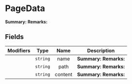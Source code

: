# PageData

**Summary:** 
**Remarks:** 

## Fields

|Modifiers            |Type          | Name         | Description
|---------------------|--------------|:------------:|------------
|  | `string` | name | **Summary:**  **Remarks:** 
|  | `string` | path | **Summary:**  **Remarks:** 
|  | `string` | content | **Summary:**  **Remarks:** 

<br/>
<br/>


